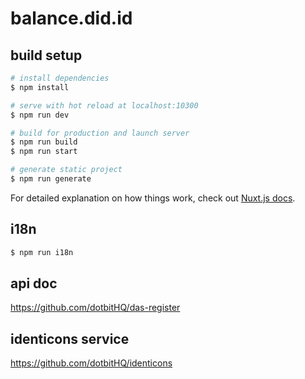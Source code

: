 # balance.did.id

## build setup

```bash
# install dependencies
$ npm install

# serve with hot reload at localhost:10300
$ npm run dev

# build for production and launch server
$ npm run build
$ npm run start

# generate static project
$ npm run generate
```

For detailed explanation on how things work, check out [Nuxt.js docs](https://nuxtjs.org).

## i18n
```bash
$ npm run i18n
```

## api doc
https://github.com/dotbitHQ/das-register

## identicons service
https://github.com/dotbitHQ/identicons
